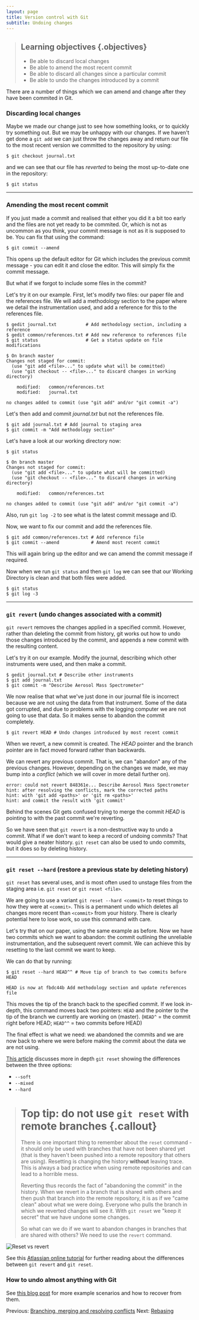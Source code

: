 ```yaml
---
layout: page
title: Version control with Git  
subtitle: Undoing changes
---
```

> ## Learning objectives {.objectives}
> * Be able to discard local changes
> * Be able to amend the most recent commit
> * Be able to discard all changes since a particular commit
> * Be able to undo the changes introduced by a commit

There are a number of things which we can amend and change after they have been
commited in Git.

### Discarding local changes

Maybe we made our change just to see how something looks, or to
quickly try something out. But we may be unhappy with our changes. If we
haven't get done a `git add` we can just throw the changes away and return
our file to the most recent version we committed to the repository by using:

```{.bash}
$ git checkout journal.txt
```

and we can see that our file has *reverted* to being the most up-to-date one in
the repository:

```{.bash}
$ git status
```

---

### Amending the most recent commit

If you just made a commit and realised that either you did it a bit too early
and the files are not yet ready to be commited. Or, which is not as uncommon as
you think, your commit message is not as it is supposed to be. You can fix that
using the command:

```{.bash}
$ git commit --amend
```

This opens up the default editor for Git which includes the previous commit
message - you can edit it and close the editor. This will simply fix the commit
message.

But what if we forgot to include some files in the commit?

Let's try it on our example. First, let's modify two files: our paper file and
the references file. We will add a methodology section to the paper where we
detail the instrumentation used, and add a reference for this to the references
file.

```{.bash}
$ gedit journal.txt           # Add methodology section, including a reference
$ gedit common/references.txt # Add new reference to references file
$ git status                  # Get a status update on file modifications
```
	
```{.output}
$ On branch master 
Changes not staged for commit:
  (use "git add <file>..." to update what will be committed)
  (use "git checkout -- <file>..." to discard changes in working directory)

	modified:   common/references.txt
	modified:   journal.txt

no changes added to commit (use "git add" and/or "git commit -a")
```

Let's then add and commit *journal.txt* but not the references file.

```{.bash}
$ git add journal.txt # Add journal to staging area
$ git commit -m "Add methodology section"
```
	
Let's have a look at our working directory now:

```{.bash}
$ git status
```
```{.output}
$ On branch master 
Changes not staged for commit: 
  (use "git add <file>..." to update what will be committed) 
  (use "git checkout --	<file>..." to discard changes in working directory)

	modified:   common/references.txt

no changes added to commit (use "git add" and/or "git commit -a")
```

Also, run `git log -2` to see what is the latest commit message and ID.

Now, we want to fix our commit and add the references file.

```{.bash}
$ git add common/references.txt # Add reference file
$ git commit --amend            # Amend most recent commit
```

This will again bring up the editor and we can amend the commit message if required.

Now when we run `git status` and then `git log` we can see that our Working
Directory is clean and that both files were added. 

```{.bash}
$ git status
$ git log -3
```

---

### `git revert` (undo changes associated with a commit)

`git revert` removes the changes applied in a specified commit. However, rather 
than deleting the commit from history, git works out how to undo those changes
introduced by the commit, and appends a new commit with the resulting content.

Let's try it on our example. Modify the journal, describing which other instruments were
used, and then make a commit.

```{.bash}
$ gedit journal.txt # Describe other instruments
$ git add journal.txt
$ git commit -m "Describe Aerosol Mass Spectrometer"
```

We now realise that what we've just done in our journal file is incorrect
because we are not using the data from that instrument.
Some of the data got corrupted, and due to problems with the logging computer
we are not going to use that data.
So it makes sense to abandon the commit completely.

```{.bash}	
$ git revert HEAD # Undo changes introduced by most recent commit
```

When we revert, a new commit is created. The *HEAD* pointer and the branch
pointer are in fact moved forward rather than backwards. 	
	
We can revert any previous commit. That is, we can "abandon" any of the
previous changes. However, depending on the changes we made, we may bump into
a *conflict* (which we will cover in more detail further on). 

```{.output}
error: could not revert 848361e... Describe Aerosol Mass Spectrometer
hint: after resolving the conflicts, mark the corrected paths
hint: with 'git add <paths>' or 'git rm <paths>'
hint: and commit the result with 'git commit'
```
	
Behind the scenes Git gets confused trying to merge the commit *HEAD* is pointing
to with the past commit we're reverting. 

So we have seen that `git revert` is a non-destructive way to undo a commit.
What if we don't want to keep a record of undoing commits? That would give a neater
history. `git reset` can also be used to undo commits, but it does so by deleting
history.

---

### `git reset --hard` (restore a previous state by deleting history)

`git reset` has several uses, and is most often used to unstage files from the staging
area i.e. `git reset` or `git reset <file>`.

We are going to use a variant `git reset --hard <commit>` to reset things to how 
they were at `<commit>`. This is a permanent undo which deletes all changes more recent
than `<commit>` from your history. There is clearly potential here to lose work, so use
this command with care.

Let's try that on our paper, using the same example as before. Now we have two commits
which we want to abandon: the commit outlining the unreliable instrumentation, and
the subsequent revert commit. We can achieve this by resetting to the last
commit we want to keep.

We can do that by running:

```{.bash}
$ git reset --hard HEAD^^ # Move tip of branch to two commits before HEAD
```
```{.output}
HEAD is now at fbdc44b Add methodology section and update references file
```

This moves the tip of the branch back to the specified commit. If we look in-depth, 
this command moves back two pointers: `HEAD` and the pointer to the tip of the
branch we currently are working on (master). (`HEAD^` = the commit right before HEAD;
`HEAD^^` = two commits before HEAD)

The final effect is what we need: we abandoned the commits and we are now back
to where we were before making the commit about the data we are not using.

[This article](http://git-scm.com/2011/07/11/reset.html) discusses more in
depth `git reset` showing the differences between the three options:

* `--soft`
* `--mixed`
* `--hard`


> # Top tip: do not use `git reset` with remote branches {.callout}
> There is one important thing to remember about the `reset` command - it
> should only be used with branches that have not been shared yet (that is they
> haven't been pushed into a remote repository that others are using). Resetting
> is changing the history **without** leaving trace. This is always a bad practice
> when using remote repositories and can lead to a horrible mess.
> 
> Reverting thus records the fact of "abandoning the commit" in the history.
> When we revert in a branch that is shared with others and then push that branch
> into the remote repository, it is as if we "came clean" about what we were
> doing. Everyone who pulls the branch in which we reverted changes will see it.
> With `git reset` we "keep it secret" that we have undone some changes.
> 
> So what can we do if we want to abandon changes in branches that are shared
> with others? We need to use the `revert` command.


![Reset vs revert](fig/git-revert-vs-reset.svg)

See this [Atlassian online tutorial](
https://www.atlassian.com/git/tutorials/resetting-checking-out-and-reverting/commit-level-operations)
for further reading about the differences between `git revert` and `git reset`.

### How to undo almost anything with Git
See [this blog post](https://github.com/blog/2019-how-to-undo-almost-anything-with-git) for more example scenarios and how to recover from them.

Previous: [Branching, merging and resolving conflicts](05-branching.html) Next: [Rebasing](07-rebasing.html)
